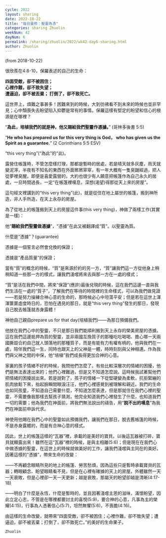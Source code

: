 ```yaml
---
cycle: 2022
layout: sharing
date: 2022-10-22
title: "每日靈修：聖靈為憑"
categories: sharing Zhuolin
weekNum: 42
dayNum: 6
permalink: /sharing/zhuolin/2022/wk42-day6-sharing.html
author: Zhuolin
---
```

(from 2018-10-22)

很欣羨在4:8-10，保羅表述的自己的生命：  

**四面受敵，卻不被困住；  
心裡作難，卻不致失望；  
遭逼迫，卻不被丟棄； 
打倒了，卻不致死亡。**  

這世界上，煩難之事甚多！困難來到的時候，大到彷彿看不到未來的時候也並非罕見；心中頹喪失去盼望陷入抑鬱是常有的事情。保羅這樣有堅定的盼望和信心的根源是在哪裡？  

“**為此，培植我們的就是神，他又賜給我們聖靈作憑據。**” (哥林多後書 5:5)  

“**He who has prepared us for this very thing is God， who has given us the Spirit as a guarantee.**” (2 Corinthians 5:5 ESV)  

“this very thing”(“為此”的“此)。  

露營住帳篷時，不管怎麼樣打理，那都是暫時的居處，若是晴天就多灰塵，雨天就變泥濘，半夜有不知名的東西在外面窸窸窣窣，有一年大概有一隻臭鼬經過，把人從夢裡臭醒。即便是喜愛露營的，大約也很少有人願意把帳篷作為自己永久的居處，一旦時間過長，一定“在帳篷裡嘆息，深想(渴望)得那從天上來的房屋”。  

這句經文裡講到的“this very thing”(此)，就是從住在地上屬世的帳篷，搬到神所造，非人手所造，在天上永存的房屋。  

為了從地上的帳篷搬到天上的房屋這件事(this very thing)，神做了兩樣工作(其實是一樣)：  

他“**賜給我們聖靈做憑據**”，“憑據”在此又被翻譯成“質”。以聖靈為質。  

什麼是“憑據”？(guarantee)  

憑據是一個誓言必然會兌換的保證；  

憑據是“產品質量”的保證；  

當有“質”的概念的時候，“質”是來源於約的另一方，“質”讓我們這一方從他身上稍稍知道一些那一方的樣式，讓我們淺嚐將來去與那一方在一處的樣式；  

“質”是活在我們中間，將來“保證”(應許)最後兌現的時候，這在我們這邊一直與我們生活在一處的“質子”，了解我們在等待的時間裡的生命樣式，可以為我們做見證——若是努力操練合神心意的生命的，那時候必心中坦蕩平安；但是若在這世上渾渾噩噩虛度時日的，恐怕在遇見的那日，就是“this very thing”發生的那日，發現自己脫去帳篷就赤身露體！  

神他自己親自prepare us for that day(培植我們)——為那日預備我們。  

他放在我們心中的聖靈，不只是那日我們能順利搬到天上永存的榮美房屋的憑據。這在我們這邊抵押為質的聖靈，並非兩國互換質子的那種吃吃喝喝、擔心哪一天兩國撕毀合約自己就人頭落地的那種質子，而是有能有力有權有柄的，他與我們在一處，陪伴我們這一生，同時也跟天上的父神是一體，時時刻刻與父神相連。作為我們與父神之間的中保，他“培植”我們成長得更加合神的心意。  

家裏的孩子情緒不好的時候，我問他們怎麼了。有些比較深層次的情緒的困擾，他們是無法表達出來的；他們心裡難過，但是又不知道怎麼說。這時候我試著幫他們把情緒的困擾說出來。若是說對了，孩子的情緒一下從堅硬變為柔軟，抗拒緊繃的肌肉放鬆下來，抬起臉瞬間眼淚汪汪，他們心裡感覺到被理解和親近。我們的生命也如同孩童，不知道自己需要什麼，不知道怎麼表達，但是那就住在我們心裡的聖靈，不需要像我那樣去幫孩子猜測，他完全知道我們心裡發生了什麼，也知道我們一切的需要；他為我們在神面前，將我們無法說出的禱告，用“**說不出的嘆息**”為我們在神面前申訴代求。  

神使用他賜在我們心中的聖靈如此預備我們，讓我們在那日，脫去舊帳篷的時候，不是赤身露體的，而是有合神心意的樣式。  

因此，世上的帳篷這樣的“瓦器”裡，承載的是美好的寶貝。以後這瓦器被打碎，寶貝就顯露出來！雖然在這“瓦器”裡的時候，是與主相離(5:6)；但是現在在我們心中做憑據的聖靈，在這世上的時候就做美好的工作，讓我們淺嚐與主同在的美好。因著這樣的“憑據”，帶來生命的改變：  

——不再顧念眼睛所見的地上的帳篷、勞苦愁煩，因為這些只是暫時承載寶貝的瓦器；轉眼顧念、盼望眼睛看不見，但是在心裡有確據的天上的房屋。外體雖然一天一天衰敗，但是心裡卻一天一天更新；越是衰敗，那屬天的盼望卻越是清晰(4:17-18)  

——明白了什麼是永恆，什麼是暫時的，並且因著淺嚐主恩的滋味，滿懷盼望，因此立定心志，不管是在哪裡都要討主的喜悅(5:9)，要合神的心意，凡事為主的榮耀(4:15)，行事為人憑著信心(5:7)，坦然無懼(5:6)，不喪膽(4:16)。  

由這樣的生命改變，就帶來“四面受敵，卻不被困住；心裡作難，卻不致失望；遭逼迫，卻不被丟棄；打倒了，卻不致死亡。”的美好的生命果子。  

`Zhuolin`  

